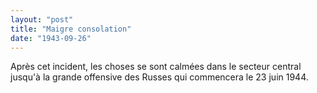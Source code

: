 ```yaml
---
layout: "post"
title: "Maigre consolation"
date: "1943-09-26"
---
```


Après cet incident, les choses se sont calmées dans le secteur central jusqu'à la grande offensive des Russes qui commencera le 23 juin 1944.


<div class="histoire"></div>

<div class="commentaire"></div>